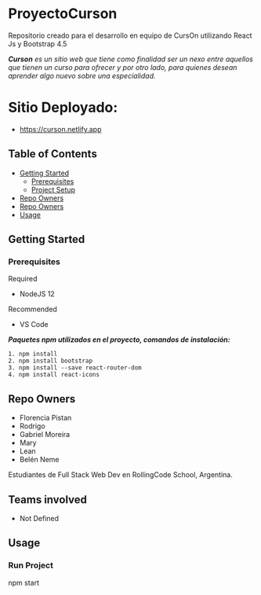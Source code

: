 # ProyectoCurson
Repositorio creado para el desarrollo en equipo de CursOn utilizando React Js y Bootstrap 4.5

***Curson** es un sitio web que tiene como finalidad ser un nexo entre aquellos que tienen un curso para ofrecer y por otro lado, para quienes desean aprender algo nuevo sobre una especialidad.*

# Sitio Deployado: 
- https://curson.netlify.app

## Table of Contents

- [Getting Started](#installation)
  * [Prerequisites](#prerequisites)
  * [Project Setup](#install-project)
- [Repo Owners](#repo-owners)
- [Repo Owners](#teams-involved)
- [Usage](#usage)

## <a name="section-installation">Getting Started</a>

### Prerequisites

Required

- NodeJS 12

Recommended

- VS Code

**_Paquetes npm utilizados en el proyecto, comandos de instalación:_**
```
1. npm install
2. npm install bootstrap
3. npm install --save react-router-dom
4. npm install react-icons
```

## <a name="repo-owners">Repo Owners</a>

* Florencia Pistan
* Rodrigo
* Gabriel Moreira
* Mary
* Lean
* Belén Neme

Estudiantes de Full Stack Web Dev en RollingCode School, Argentina.

## <a name="teams-involved">Teams involved</a>

* Not Defined

## <a name="usage">Usage</a>

### Run Project
  npm start
